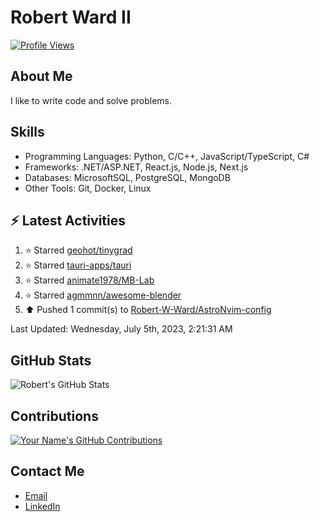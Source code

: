 
# Robert Ward II

[![Profile Views](https://komarev.com/ghpvc/?username=Robert-W-Ward)](https://github.com/Robert-W-Ward)

## About Me
I like to write code and solve problems.

## Skills
- Programming Languages: Python, C/C++, JavaScript/TypeScript, C#
- Frameworks: .NET/ASP.NET, React.js, Node.js, Next.js
- Databases: MicrosoftSQL, PostgreSQL, MongoDB
- Other Tools: Git, Docker, Linux

## :zap: Latest Activities
<!--RECENT_ACTIVITY:start-->
1. ⭐ Starred [geohot/tinygrad](https://github.com/geohot/tinygrad)
2. ⭐ Starred [tauri-apps/tauri](https://github.com/tauri-apps/tauri)
3. ⭐ Starred [animate1978/MB-Lab](https://github.com/animate1978/MB-Lab)
4. ⭐ Starred [agmmnn/awesome-blender](https://github.com/agmmnn/awesome-blender)
5. ⬆️ Pushed 1 commit(s) to [Robert-W-Ward/AstroNvim-config](https://github.com/Robert-W-Ward/AstroNvim-config)
<!--RECENT_ACTIVITY:end-->

<!--RECENT_ACTIVITY:last_update-->
Last Updated: Wednesday, July 5th, 2023, 2:21:31 AM
<!--RECENT_ACTIVITY:last_update_end-->

<!--END_SECTIN:activity-->
## GitHub Stats
![Robert's GitHub Stats](https://github-readme-stats.vercel.app/api?username=Robert-W-Ward&show_icons=true&theme=radical)

## Contributions
[![Your Name's GitHub Contributions](https://github-readme-streak-stats.herokuapp.com/?user=Robert-W-Ward&theme=radical)](https://github.com/your-username)

## Contact Me
- [Email](mailto:robertwesleyward2019@gmail.com)
- [LinkedIn](https://linkedin.com/in/https://www.linkedin.com/in/robert-ward-ii/)
